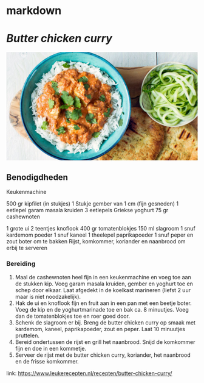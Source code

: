 # markdown


# _Butter chicken curry_

![Butter Chicken](butter-chicken-curry.png)

## Benodigdheden

Keukenmachine


500 gr kipfilet (in stukjes)
1 Stukje gember van 1 cm (fijn gesneden)
1 eetlepel garam masala kruiden
3 eetlepels Griekse yoghurt
75 gr cashewnoten

1 grote ui
2 teentjes knoflook
400 gr tomatenblokjes
150 ml slagroom
1 snuf kardemom poeder
1 snuf kaneel
1 theelepel paprikapoeder
1 snuf peper en zout
boter om te bakken
Rijst, komkommer, koriander en naanbrood om erbij te serveren

### Bereiding

1. Maal de cashewnoten heel fijn in een keukenmachine en voeg toe aan de stukken kip. Voeg garam masala kruiden, gember en yoghurt toe en schep door elkaar. Laat afgedekt in de koelkast marineren (liefst 2 uur maar is niet noodzakelijk).
2. Hak de ui en knoflook fijn en fruit aan in een pan met een beetje boter. Voeg de kip en de yoghurtmarinade toe en bak ca. 8 minuutjes. Voeg dan de tomatenblokjes toe en roer goed door.
3. Schenk de slagroom er bij. Breng de butter chicken curry op smaak met kardemom, kaneel, paprikapoeder, zout en peper. Laat 10 minuutjes pruttelen.
4. Bereid ondertussen de rijst en grill het naanbrood. Snijd de komkommer fijn en doe in een kommetje.
5. Serveer de rijst met de butter chicken curry, koriander, het naanbrood en de frisse komkommer.



link: https://www.leukerecepten.nl/recepten/butter-chicken-curry/